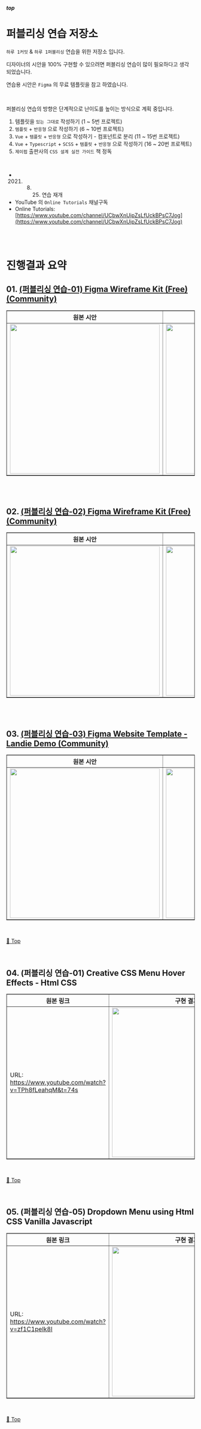 ##### top
# 퍼블리싱 연습 저장소

``하루 1커밋`` & ``하루 1퍼블리싱`` 연습을 위한 저장소 입니다.

디자이너의 시안을 100% 구현할 수 있으려면 퍼블리싱 연습이 많이 필요하다고 생각 되었습니다.

연습용 시안은 ``Figma`` 의 무료 템플릿을 참고 하였습니다.

<br/>

퍼블리싱 연습의 방향은 단계적으로 난이도를 높이는 방식으로 계획 중입니다.
1. 템플릿을 ``있는 그대로`` 작성하기 (1 ~ 5번 프로젝트)
2. ``템플릿`` + ``반응형`` 으로 작성하기 (6 ~ 10번 프로젝트)
3. ``Vue`` + ``템플릿`` + ``반응형`` 으로 작성하기 - 컴포넌트로 분리 (11 ~ 15번 프로젝트)
4. ``Vue`` + ``Typescript`` + ``SCSS`` + ``템플릿`` + ``반응형`` 으로 작성하기 (16 ~ 20번 프로젝트)
5. ``제이펍`` 출판사의 ``CSS 설계 실전 가이드`` 책 정독

<br/>

* 2021. 08. 25. 연습 재개
* YouTube 의 ``Online Tutorials`` 채널구독
* Online Tutorials: [https://www.youtube.com/channel/UCbwXnUipZsLfUckBPsC7Jog](https://www.youtube.com/channel/UCbwXnUipZsLfUckBPsC7Jog)




<br/><br/>



# 진행결과 요약

## 01. [(퍼블리싱 연습-01) Figma Wireframe Kit (Free) (Community)](https://github.com/Chocobe/-Study-Publishing-2021/tree/master/(%ED%8D%BC%EB%B8%94%EB%A6%AC%EC%8B%B1%20%EC%97%B0%EC%8A%B5-01)%20Figma%20Wireframe%20Kit%20(Free)%20(Community))

<table border="1" style="border-collapse: collapse;">
  <!-- 퍼블리싱 연습-01 -->
  <tr>
    <th>원본 시안</th>
    <th>구현 결과</th>
  </tr>
  <tr>
    <td>
      <img src="./assets/(퍼블리싱%20연습-01)%20Figma%20Wireframe%20Kit%20(Free)%20(Community)%20-%20원본.png" width="400px">
    </td>
    <td>
      <img src="./assets/(퍼블리싱%20연습-01)%20Figma%20Wireframe%20Kit%20(Free)%20(Community)%20-%20구현.gif" width="400px">
    </td>
  </tr>
</table>


<br/><br/>


## 02. [(퍼블리싱 연습-02) Figma Wireframe Kit (Free) (Community)](https://github.com/Chocobe/-Study-Publishing-2021/tree/master/(%ED%8D%BC%EB%B8%94%EB%A6%AC%EC%8B%B1%20%EC%97%B0%EC%8A%B5-02)%20Figma%20Wireframe%20Kit%20(Free)%20(Community))

<table border="1" style="border-collapse: collapse;">
  <!-- 퍼블리싱 연습-02 -->
  <tr>
    <th>원본 시안</th>
    <th>구현 결과</th>
  </tr>
  <tr>
    <td>
      <img src="./assets/(퍼블리싱%20연습-02)%20Figma%20Wireframe%20Kit%20(Free)%20(Community)%20-%20원본.png" width="400px">
    </td>
    <td>
      <img src="./assets/(퍼블리싱%20연습-02)%20Figma%20Wireframe%20Kit%20(Free)%20(Community).gif" width="400px">
    </td>
  </tr>
</table>


<br/><br/>


## 03. [(퍼블리싱 연습-03) Figma Website Template - Landie Demo (Community)](https://github.com/Chocobe/-Study-Publishing-2021/tree/master/(%ED%8D%BC%EB%B8%94%EB%A6%AC%EC%8B%B1%20%EC%97%B0%EC%8A%B5-03)%20Figma%20Website%20Template%20-%20Landie%20Demo%20(Community))

<table border="1" style="border-collapse: collapse;">
  <!-- 퍼블리싱 연습-03 -->
  <tr>
    <th>원본 시안</th>
    <th>구현 결과</th>
  </tr>
  <tr>
    <td>
      <img src="./assets/(퍼블리싱%20연습-03)%20Figma%20Website%20Template%20-%20Landie%20Demo%20(Community)%20-%20원본.jpg" width="400px">
    </td>
    <td>
      <img src="./assets/(퍼블리싱%20연습-03)%20Figma%20Website%20Template%20-%20Landie%20Demo%20(Community)%20-%20구현.gif" width="400px">
    </td>
  </tr>
</table>


<br/>

[🔺 Top](#top)

<br/>



## 04. (퍼블리싱 연습-01) Creative CSS Menu Hover Effects - Html CSS

<table border="1" style="border-collapse: collapse;">
  <tr>
    <th>원본 링크</th>
    <th>구현 결과</th>
  </tr>
  <tr>
    <td>
      URL: <a href="https://www.youtube.com/watch?v=TPh8fLeahqM&t=74s">https://www.youtube.com/watch?v=TPh8fLeahqM&t=74s</a>
    </td>
    <td>
      <img src="./assets/(퍼블리싱%20연습-04)%20menuHoverEffects.gif" width="400px">
    </td>
  </tr>
</table>



<br/>

[🔺 Top](#top)

<br/>



## 05. (퍼블리싱 연습-05) Dropdown Menu using Html CSS Vanilla Javascript

<table border="1" style="border-collapse: collapse;">
  <tr>
    <th>원본 링크</th>
    <th>구현 결과</th>
  </tr>

  <tr>
    <td>
      URL: <a href="https://www.youtube.com/watch?v=zf1C1peIk8I">https://www.youtube.com/watch?v=zf1C1peIk8I</a>
    </td>
    <td>
      <img src="./assets/dropdownMenu.gif" width="400px">
    </td>
  </tr>
</table>



<br/>

[🔺 Top](#top)

<br/>
